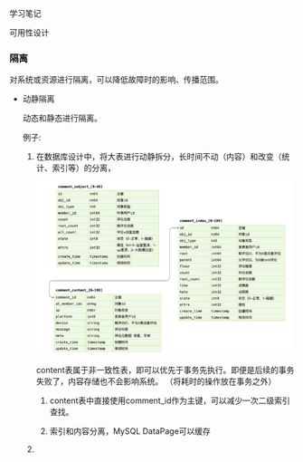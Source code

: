 学习笔记

可用性设计

### 隔离
对系统或资源进行隔离，可以降低故障时的影响、传播范围。
- 动静隔离
  
    动态和静态进行隔离。
  
    例子:
    
    1. 在数据库设计中，将大表进行动静拆分，长时间不动（内容）和改变（统计、索引等）的分离，
        
        ![img.png](img.png)
       
        content表属于非一致性表，即可以优先于事务先执行。即便是后续的事务失败了，内容存储也不会影响系统。
        （将耗时的操作放在事务之外）
        
        1. content表中直接使用comment_id作为主键，可以减少一次二级索引查找。
        
        2. 索引和内容分离，MySQL DataPage可以缓存

    2. 